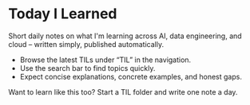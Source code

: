 # Today I Learned

Short daily notes on what I'm learning across AI, data engineering, and cloud – written simply, published automatically.

- Browse the latest TILs under “TIL” in the navigation.
- Use the search bar to find topics quickly.
- Expect concise explanations, concrete examples, and honest gaps.

Want to learn like this too? Start a TIL folder and write one note a day.




